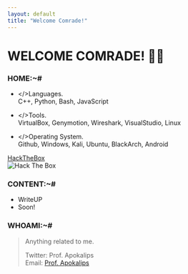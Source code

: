```yaml
---
layout: default
title: "Welcome Comrade!"
--- 
```

<!--this layout&title shit compulsory for the typed animation-->
# WELCOME COMRADE! 🐱‍💻

### HOME:~#

<!--Put Content Here.-->

* </>Languages.<br>
C++, Python, Bash, JavaScript <br> 

* </>Tools.<br>
VirtualBox, Genymotion, Wireshark, VisualStudio, Linux <br>

* </>Operating System.<br>
Github, Windows, Kali, Ubuntu, BlackArch, Android <br>
<!--sini utk content home ni buat png then masukkn dlm folder img github repo ni pastu link ke content2 ni-->
[HackTheBox](https://app.hackthebox.eu/profile/105032)<br>
<img src="http://www.hackthebox.eu/badge/image/105032" alt="Hack The Box">

### CONTENT:~#

* WriteUP
* Soon!
<!--sini utk content2 ni just letak link klu post dr tempat lain, klu nk upload sini just append link-->

### WHOAMI:~#
> Anything related to me.
>
> Twitter: Prof. Apokalips<br>
> Email: [Prof. Apokalips](mailto:prof.apokalips@protonmail.com)
<!--nanti pikiaq lain utk tambah sini; as in nk letak tweethandle or linkedin n so on-->
